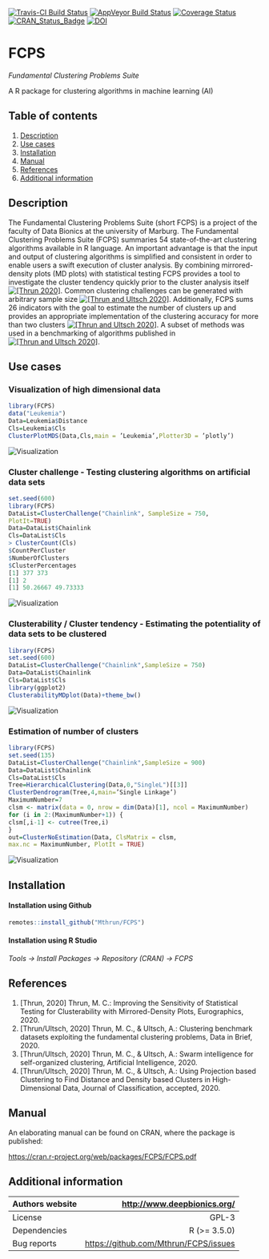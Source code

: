 [![Travis-CI Build Status](https://travis-ci.org/privefl/bigstatsr.svg?branch=master)](https://travis-ci.org/privefl/bigstatsr)
[![AppVeyor Build Status](https://ci.appveyor.com/api/projects/status/github/privefl/bigstatsr?branch=master&svg=true)](https://ci.appveyor.com/project/privefl/bigstatsr)
[![Coverage Status](https://img.shields.io/codecov/c/github/privefl/bigstatsr/master.svg)](https://codecov.io/github/privefl/bigstatsr?branch=master)
[![CRAN_Status_Badge](http://www.r-pkg.org/badges/version/fcps)](https://cran.r-project.org/package=fcps)
[![DOI](https://zenodo.org/badge/doi/10.1093/bioinformatics/bty185.svg)](https://doi.org/10.1093/bioinformatics/bty185)


# FCPS

*Fundamental Clustering Problems Suite*

A R package for clustering algorithms in machine learning (AI)

## Table of contents



1. [Description](#description)
2. [Use cases](#use-cases)
3. [Installation](#installation)
4. [Manual](#manual)
5. [References](#references)
6. [Additional information](#additional-information)


## Description

The Fundamental Clustering Problems Suite (short FCPS) is a project of the faculty of Data Bionics at the university of Marburg.
The Fundamental Clustering Problems Suite (FCPS) summaries 54 state-of-the-art clustering algorithms available in R language. An important advantage is that the input and output of clustering algorithms is simplified and consistent in order to enable users a swift execution of cluster analysis. By combining mirrored-density plots (MD plots) with statistical testing FCPS provides a tool to investigate the cluster tendency quickly prior to the cluster analysis itself
[![[Thrun 2020]](https://doi.org/10.2312/mlvis.20201102)](https://doi.org/10.2312/mlvis.20201102).
Common clustering challenges can be generated with arbitrary sample size
[![[Thrun and Ultsch 2020]](https://doi.org/10.1016/j.dib.2020.105501)](https://doi.org/10.1016/j.dib.2020.105501).
Additionally, FCPS sums 26 indicators with the goal to estimate the number of clusters up and provides an appropriate implementation of the clustering accuracy for more than two clusters
[![[Thrun and Ultsch 2020]](https://doi.org/10.1016/j.artint.2020.103237)](https://doi.org/10.1016/j.artint.2020.103237).
A subset of methods was used in a benchmarking of algorithms published in
[![[Thrun and Ultsch 2020]](missingdoi)](missingdoi).


## Use cases

### Visualization of high dimensional data

```R
library(FCPS)
data("Leukemia")
Data=Leukemia$Distance
Cls=Leukemia$Cls
ClusterPlotMDS(Data,Cls,main = ’Leukemia’,Plotter3D = ’plotly’)
```

![Visualization](https://user-images.githubusercontent.com/31764814/85057630-4ee98800-b1a1-11ea-8c5c-3adf0ad7b1e5.png)


### Cluster challenge - Testing clustering algorithms on artificial data sets

```R
set.seed(600)
library(FCPS)
DataList=ClusterChallenge("Chainlink", SampleSize = 750,
PlotIt=TRUE)
Data=DataList$Chainlink
Cls=DataList$Cls
> ClusterCount(Cls)
$CountPerCluster
$NumberOfClusters
$ClusterPercentages
[1] 377 373
[1] 2
[1] 50.26667 49.73333
```
![Visualization](https://user-images.githubusercontent.com/31764814/85043227-68cca000-b18c-11ea-822a-528f55227025.png)


### Clusterability / Cluster tendency - Estimating the potentiality of data sets to be clustered

```R
library(FCPS)
set.seed(600)
DataList=ClusterChallenge("Chainlink",SampleSize = 750)
Data=DataList$Chainlink
Cls=DataList$Cls
library(ggplot2)
ClusterabilityMDplot(Data)+theme_bw()
```

![Visualization](https://user-images.githubusercontent.com/31764814/85043244-6f5b1780-b18c-11ea-96d2-3f0d8ccc400d.png)


### Estimation of number of clusters

```R
library(FCPS)
set.seed(135)
DataList=ClusterChallenge("Chainlink",SampleSize = 900)
Data=DataList$Chainlink
Cls=DataList$Cls
Tree=HierarchicalClustering(Data,0,"SingleL")[[3]]
ClusterDendrogram(Tree,4,main=’Single Linkage’)
MaximumNumber=7
clsm <- matrix(data = 0, nrow = dim(Data)[1], ncol = MaximumNumber)
for (i in 2:(MaximumNumber+1)) {
clsm[,i-1] <- cutree(Tree,i)
}
out=ClusterNoEstimation(Data, ClsMatrix = clsm,
max.nc = MaximumNumber, PlotIt = TRUE)
```

![Visualization](https://user-images.githubusercontent.com/31764814/85057641-5446d280-b1a1-11ea-8f50-4b9760d4eb5f.png)


## Installation

#### Installation using Github


```R
remotes::install_github("Mthrun/FCPS")
```

#### Installation using R Studio

*Tools -> Install Packages -> Repository (CRAN) -> FCPS*


## References

1. [Thrun, 2020] Thrun, M. C.: Improving the Sensitivity of Statistical Testing for Clusterability with Mirrored-Density Plots, Eurographics, 2020.
2. [Thrun/Ultsch, 2020] Thrun, M. C., & Ultsch, A.: Clustering benchmark datasets exploiting the fundamental clustering problems, Data in Brief, 2020.
3. [Thrun/Ultsch, 2020] Thrun, M. C., & Ultsch, A.: Swarm intelligence for self-organized clustering, Artificial Intelligence, 2020.
4. [Thrun/Ultsch, 2020]  Thrun, M. C., & Ultsch, A.: Using Projection based Clustering to Find Distance and Density based Clusters in High-Dimensional Data, Journal of Classification, accepted, 2020.


## Manual

An elaborating manual can be found on CRAN, where the package is published:

https://cran.r-project.org/web/packages/FCPS/FCPS.pdf

## Additional information

| Authors website  | http://www.deepbionics.org/           |
| ---------------- |--------------------------------------:|
| License          | GPL-3                                 |
| Dependencies     | R (>= 3.5.0)                          |
| Bug reports      | https://github.com/Mthrun/FCPS/issues |
